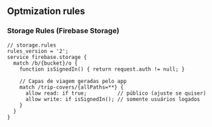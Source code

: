 ## Optmization rules

### Storage Rules (Firebase Storage)

```
// storage.rules
rules_version = '2';
service firebase.storage {
  match /b/{bucket}/o {
    function isSignedIn() { return request.auth != null; }

    // Capas de viagem geradas pelo app
    match /trip-covers/{allPaths=**} {
      allow read: if true;          // público (ajuste se quiser)
      allow write: if isSignedIn(); // somente usuários logados
    }
  }
}
```

